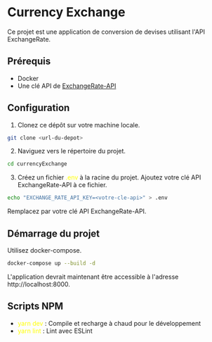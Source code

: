 # Currency Exchange

Ce projet est une application de conversion de devises utilisant l'API ExchangeRate.

## Prérequis

- Docker
- Une clé API de [ExchangeRate-API](https://www.exchangerate-api.com/)

## Configuration

1. Clonez ce dépôt sur votre machine locale.

```bash
git clone <url-du-depot>
```

2. Naviguez vers le répertoire du projet.

```bash
cd currencyExchange
```

3. Créez un fichier <span style="color:yellow">.env</span> à la racine du projet. Ajoutez votre clé API ExchangeRate-API à ce fichier.

```bash
echo "EXCHANGE_RATE_API_KEY=<votre-cle-api>" > .env
```

Remplacez  <span style="color:yellow"><votre-cle-api></span> par votre clé API ExchangeRate-API.

## Démarrage du projet

Utilisez docker-compose.

```bash
docker-compose up --build -d
```

L'application devrait maintenant être accessible à l'adresse http://localhost:8000.

## Scripts NPM

+ <span style="color:yellow">yarn dev</span> : Compile et recharge à chaud pour le développement
+ <span style="color:yellow">yarn lint</span> : Lint avec ESLint

